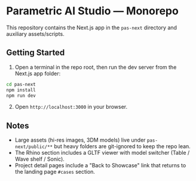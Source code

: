 Parametric AI Studio — Monorepo
================================

This repository contains the Next.js app in the `pas-next` directory and auxiliary assets/scripts.

Getting Started
---------------

1) Open a terminal in the repo root, then run the dev server from the Next.js app folder:

```bash
cd pas-next
npm install
npm run dev
```

2) Open `http://localhost:3000` in your browser.

Notes
-----

- Large assets (hi-res images, 3DM models) live under `pas-next/public/**` but heavy folders are git-ignored to keep the repo lean.
- The Rhino section includes a GLTF viewer with model switcher (Table / Wave shelf / Sonic).
- Project detail pages include a "Back to Showcase" link that returns to the landing page `#cases` section.


